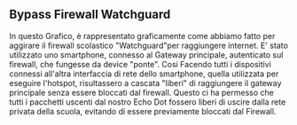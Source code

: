 ## Bypass Firewall Watchguard

In questo Grafico, è rappresentato graficamente come abbiamo fatto per aggirare il firewall scolastico "Watchguard"per raggiungere internet.
E' stato utilizzato uno smartphone, connesso al Gateway principale, autenticato sul firewall, che fungesse da device "ponte".
Cosi Facendo tutti i dispositivi connessi all'altra interfaccia di rete dello smartphone, quella utilizzata per eseguire l'hotspot, risultassero a cascata "liberi" di raggiungere il gateway principale senza essere bloccati dal firewall.
Questo ci ha permesso che tutti i pacchetti uscenti dal nostro Echo Dot fossero liberi di uscire dalla rete privata della scuola, evitando di essere previamente bloccati dal Firewall.